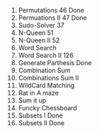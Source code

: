 1. Permutations 46 Done 
2. Permuations II 47 Done 
3. Sudo-Solver 37 
4. N-Queen 51
5. N-Queen II 52  
6. Word Search 
7. Word Search II 126 
8. Generate Parthesis Done 
9. Combination Sum  
10. Combinations Sum II 
11. WildCard Matching 
12. Rat in A maze 
13. Sum it up 
14. Funcky Chessboard 
15. Subsets I Done 
16. Subsets II Done 